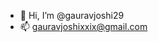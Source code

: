 - 👋 Hi, I’m @gauravjoshi29
- 📫 gauravjoshixxix@gmail.com

<!---
gauravjoshi29/gauravjoshi29 is a ✨ special ✨ repository because its `README.md` (this file) appears on your GitHub profile.
You can click the Preview link to take a look at your changes.
--->
